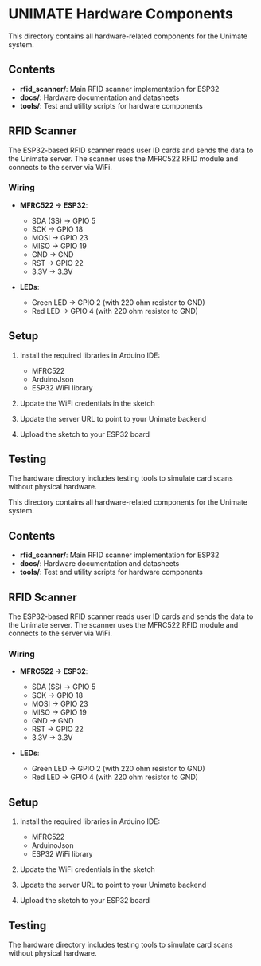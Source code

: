 # UNIMATE Hardware Components

This directory contains all hardware-related components for the Unimate system.

## Contents

- **rfid_scanner/**: Main RFID scanner implementation for ESP32
- **docs/**: Hardware documentation and datasheets
- **tools/**: Test and utility scripts for hardware components

## RFID Scanner

The ESP32-based RFID scanner reads user ID cards and sends the data to the Unimate server. The scanner uses the MFRC522 RFID module and connects to the server via WiFi.

### Wiring

- **MFRC522 -> ESP32**:
  - SDA (SS) -> GPIO 5
  - SCK -> GPIO 18
  - MOSI -> GPIO 23
  - MISO -> GPIO 19
  - GND -> GND
  - RST -> GPIO 22
  - 3.3V -> 3.3V

- **LEDs**:
  - Green LED -> GPIO 2 (with 220 ohm resistor to GND)
  - Red LED -> GPIO 4 (with 220 ohm resistor to GND)

## Setup

1. Install the required libraries in Arduino IDE:
   - MFRC522
   - ArduinoJson
   - ESP32 WiFi library

2. Update the WiFi credentials in the sketch
3. Update the server URL to point to your Unimate backend
4. Upload the sketch to your ESP32 board

## Testing

The hardware directory includes testing tools to simulate card scans without physical hardware. 

This directory contains all hardware-related components for the Unimate system.

## Contents

- **rfid_scanner/**: Main RFID scanner implementation for ESP32
- **docs/**: Hardware documentation and datasheets
- **tools/**: Test and utility scripts for hardware components

## RFID Scanner

The ESP32-based RFID scanner reads user ID cards and sends the data to the Unimate server. The scanner uses the MFRC522 RFID module and connects to the server via WiFi.

### Wiring

- **MFRC522 -> ESP32**:
  - SDA (SS) -> GPIO 5
  - SCK -> GPIO 18
  - MOSI -> GPIO 23
  - MISO -> GPIO 19
  - GND -> GND
  - RST -> GPIO 22
  - 3.3V -> 3.3V

- **LEDs**:
  - Green LED -> GPIO 2 (with 220 ohm resistor to GND)
  - Red LED -> GPIO 4 (with 220 ohm resistor to GND)

## Setup

1. Install the required libraries in Arduino IDE:
   - MFRC522
   - ArduinoJson
   - ESP32 WiFi library

2. Update the WiFi credentials in the sketch
3. Update the server URL to point to your Unimate backend
4. Upload the sketch to your ESP32 board

## Testing

The hardware directory includes testing tools to simulate card scans without physical hardware. 